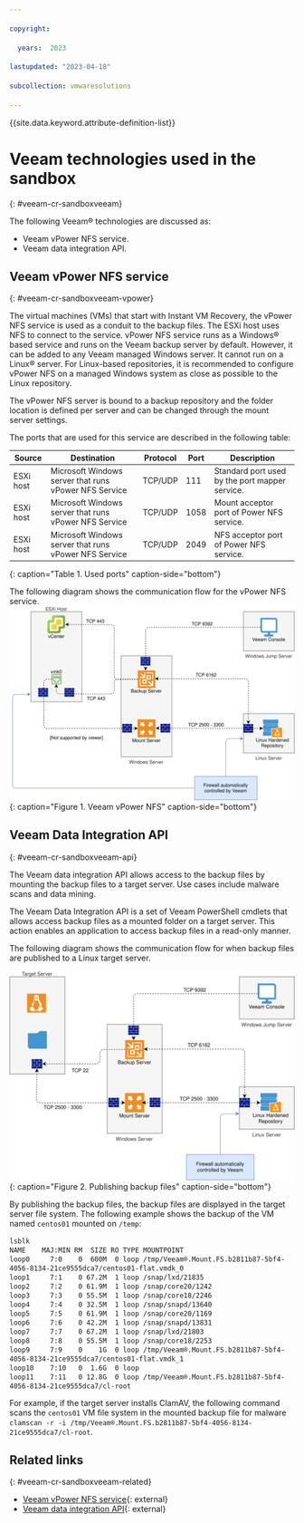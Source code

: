 ```yaml
---

copyright:

  years:  2023

lastupdated: "2023-04-18"

subcollection: vmwaresolutions

---
```


{{site.data.keyword.attribute-definition-list}}

# Veeam technologies used in the sandbox
{: #veeam-cr-sandboxveeam}

The following Veeam® technologies are discussed as:

* Veeam vPower NFS service.
* Veeam data integration API.

## Veeam vPower NFS service
{: #veeam-cr-sandboxveeam-vpower}

The virtual machines (VMs) that start with Instant VM Recovery, the vPower NFS service is used as a conduit to the backup files. The ESXi host uses NFS to connect to the service. vPower NFS service runs as a Windows® based service and runs on the Veeam backup server by default. However, it can be added to any Veeam managed Windows server. It cannot run on a Linux® server. For Linux-based repositories, it is recommended to configure vPower NFS on a managed Windows system as close as possible to the Linux repository.

The vPower NFS server is bound to a backup repository and the folder location is defined per server and can be changed through the mount server settings.

The ports that are used for this service are described in the following table:

| Source     | Destination | Protocol | Port | Description
|------------|-------------|----------|------|------------
| ESXi host | Microsoft Windows server that runs vPower NFS Service | TCP/UDP | 111 | Standard port used by the port mapper service.
| ESXi host | Microsoft Windows server that runs vPower NFS Service | TCP/UDP | 1058 | Mount acceptor port of Power NFS service.
| ESXi host | Microsoft Windows server that runs vPower NFS Service | TCP/UDP | 2049 | NFS acceptor port of Power NFS service.
{: caption="Table 1. Used ports" caption-side="bottom"}

The following diagram shows the communication flow for the vPower NFS service.
![Veeam vPower NFS](../../images/veeam-cr-sa-lhbr-vpwr.svg){: caption="Figure 1. Veeam vPower NFS" caption-side="bottom"}

## Veeam Data Integration API
{: #veeam-cr-sandboxveeam-api}

The Veeam data integration API allows access to the backup files by mounting the backup files to a target server. Use cases include malware scans and data mining. 

The Veeam Data Integration API is a set of Veeam PowerShell cmdlets that allows access backup files as a mounted folder on a target server. This action enables an application to access backup files in a read-only manner.

The following diagram shows the communication flow for when backup files are published to a Linux target server. 

![Publishing backup files ](../../images/veeam-cr-sa-lhbr-pub.svg){: caption="Figure 2. Publishing backup files" caption-side="bottom"}

By publishing the backup files, the backup files are displayed in the target server file system. The following example shows the backup of the VM named `centos01` mounted on `/temp`:

```text
lsblk
NAME    MAJ:MIN RM  SIZE RO TYPE MOUNTPOINT
loop0     7:0    0  600M  0 loop /tmp/Veeam®.Mount.FS.b2811b87-5bf4-4056-8134-21ce9555dca7/centos01-flat.vmdk_0
loop1     7:1    0 67.2M  1 loop /snap/lxd/21835
loop2     7:2    0 61.9M  1 loop /snap/core20/1242
loop3     7:3    0 55.5M  1 loop /snap/core18/2246
loop4     7:4    0 32.5M  1 loop /snap/snapd/13640
loop5     7:5    0 61.9M  1 loop /snap/core20/1169
loop6     7:6    0 42.2M  1 loop /snap/snapd/13831
loop7     7:7    0 67.2M  1 loop /snap/lxd/21803
loop8     7:8    0 55.5M  1 loop /snap/core18/2253
loop9     7:9    0    1G  0 loop /tmp/Veeam®.Mount.FS.b2811b87-5bf4-4056-8134-21ce9555dca7/centos01-flat.vmdk_1
loop10    7:10   0  1.6G  0 loop 
loop11    7:11   0 12.8G  0 loop /tmp/Veeam®.Mount.FS.b2811b87-5bf4-4056-8134-21ce9555dca7/cl-root
```

For example, if the target server installs ClamAV, the following command scans the `centos01` VM file system in the mounted backup file for malware `clamscan -r -i /tmp/Veeam®.Mount.FS.b2811b87-5bf4-4056-8134-21ce9555dca7/cl-root`.

## Related links
{: #veeam-cr-sandboxveeam-related}

* [Veeam vPower NFS service](https://helpcenter.veeam.com/docs/backup/vsphere/vpower_nfs_service.html?ver=120){: external}
* [Veeam data integration API](https://helpcenter.veeam.com/docs/backup/vsphere/data_integration_api.html?ver=120){: external}
